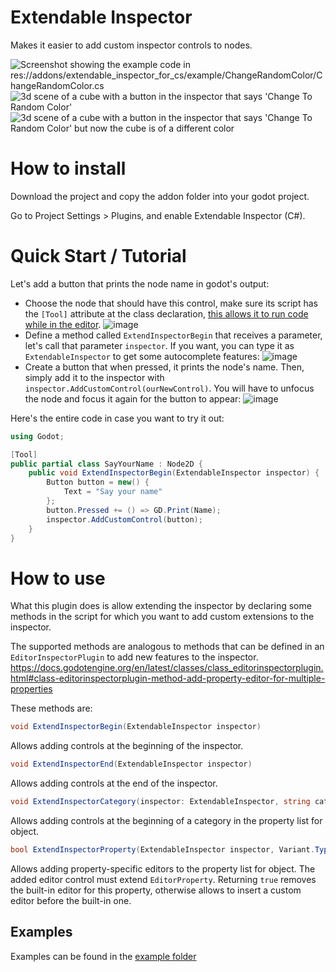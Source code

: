 # Extendable Inspector

Makes it easier to add custom inspector controls to nodes.

![Screenshot showing the example code in res://addons/extendable_inspector_for_cs/example/ChangeRandomColor/ChangeRandomColor.cs](https://github.com/ProFiLeR4100/ExtendableInspectorForCS/assets/9364958/acb2336e-532b-4bf7-9700-0c3d2c444fb8)
![3d scene of a cube with a button in the inspector that says 'Change To Random Color'](https://github.com/ProFiLeR4100/ExtendableInspectorForCS/assets/9364958/16db2d8e-3ee2-4489-98a3-158bb2b22ba2)
![3d scene of a cube with a button in the inspector that says 'Change To Random Color' but now the cube is of a different color](https://github.com/ProFiLeR4100/ExtendableInspectorForCS/assets/9364958/5bb39e97-5d02-4f9a-a388-2e6755cd9d54)

# How to install

Download the project and copy the addon folder into your godot project.

Go to Project Settings > Plugins, and enable Extendable Inspector (C#).

# Quick Start / Tutorial

Let's add a button that prints the node name in godot's output:
- Choose the node that should have this control, make sure its script has the `[Tool]` attribute at the class declaration, [this allows it to run code while in the editor](https://docs.godotengine.org/en/stable/tutorials/plugins/running_code_in_the_editor.html).
![image](https://github.com/ProFiLeR4100/ExtendableInspectorForCS/assets/11432672/7c84f2c1-e64f-40ee-a3f0-ef6f858eb78f)
- Define a method called `ExtendInspectorBegin` that receives a parameter, let's call that parameter `inspector`. If you want, you can type it as `ExtendableInspector` to get some autocomplete features:
![image](https://github.com/ProFiLeR4100/ExtendableInspectorForCS/assets/11432672/65f90976-adeb-4607-9d58-46fa214c2f0f)
- Create a button that when pressed, it prints the node's name. Then, simply add it to the inspector with `inspector.AddCustomControl(ourNewControl)`. You will have to unfocus the node and focus it again for the button to appear:
![image](https://github.com/ProFiLeR4100/ExtendableInspectorForCS/assets/11432672/2d4e62ef-7dcf-4cc5-b74c-c26bde55c70a)

Here's the entire code in case you want to try it out:

```csharp
using Godot;

[Tool]
public partial class SayYourName : Node2D {
    public void ExtendInspectorBegin(ExtendableInspector inspector) {
        Button button = new() {
            Text = "Say your name"
        };
        button.Pressed += () => GD.Print(Name);
        inspector.AddCustomControl(button);
    }
}
```


# How to use

What this plugin does is allow extending the inspector by declaring some methods in the script for which you want to add custom extensions to the inspector.

The supported methods are analogous to methods that can be defined in an `EditorInspectorPlugin` to add new features to the inspector.
https://docs.godotengine.org/en/latest/classes/class_editorinspectorplugin.html#class-editorinspectorplugin-method-add-property-editor-for-multiple-properties

These methods are:
```csharp
void ExtendInspectorBegin(ExtendableInspector inspector)
```
Allows adding controls at the beginning of the inspector.

```csharp
void ExtendInspectorEnd(ExtendableInspector inspector)
```

Allows adding controls at the end of the inspector.

```csharp
void ExtendInspectorCategory(inspector: ExtendableInspector, string category)
```

Allows adding controls at the beginning of a category in the property list for object.

```csharp
bool ExtendInspectorProperty(ExtendableInspector inspector, Variant.Type type, string name, PropertyHint hintType, string hintString, PropertyUsageFlags usageFlags, bool wide)
```

Allows adding property-specific editors to the property list for object. The added editor control must extend `EditorProperty`. Returning `true` removes the built-in editor for this property, otherwise allows to insert a custom editor before the built-in one.

## Examples

Examples can be found in the [example folder](https://github.com/ProFiLeR4100/ExtendableInspectorForCS/tree/godot-4/addons/extendable_inspector_for_cs/example)
